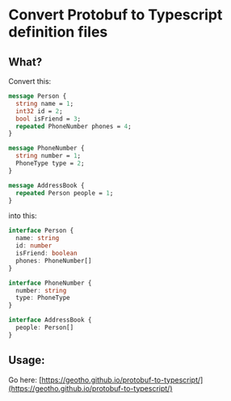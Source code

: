 # Convert Protobuf to Typescript definition files

## What?
Convert this:
```protobuf
message Person {
  string name = 1;
  int32 id = 2;
  bool isFriend = 3;
  repeated PhoneNumber phones = 4;
}

message PhoneNumber {
  string number = 1;
  PhoneType type = 2;
}

message AddressBook {
  repeated Person people = 1;
}
```

into this:

```typescript
interface Person {
  name: string
  id: number
  isFriend: boolean
  phones: PhoneNumber[]
}

interface PhoneNumber {
  number: string
  type: PhoneType
}

interface AddressBook {
  people: Person[]
}
```

## Usage:
Go here: [https://geotho.github.io/protobuf-to-typescript/](https://geotho.github.io/protobuf-to-typescript/)
